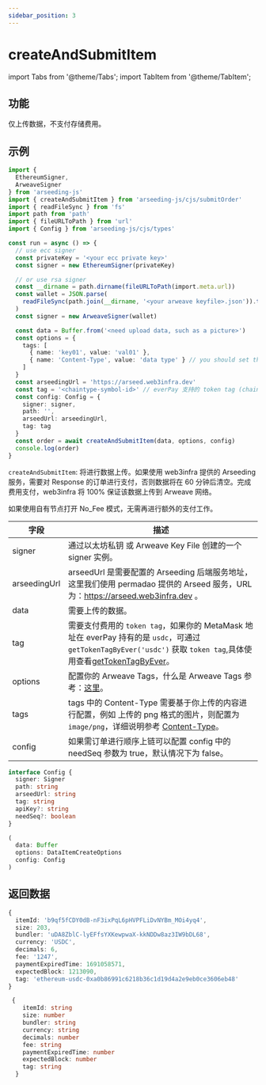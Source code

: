 ```yaml
---
sidebar_position: 3
---
```


# createAndSubmitItem

import Tabs from '@theme/Tabs';
import TabItem from '@theme/TabItem';

## 功能

仅上传数据，不支付存储费用。

## 示例

```ts
import {
  EthereumSigner,
  ArweaveSigner
} from 'arseeding-js'
import { createAndSubmitItem } from 'arseeding-js/cjs/submitOrder'
import { readFileSync } from 'fs'
import path from 'path'
import { fileURLToPath } from 'url'
import { Config } from 'arseeding-js/cjs/types'

const run = async () => {
  // use ecc signer
  const privateKey = '<your ecc private key>'
  const signer = new EthereumSigner(privateKey)

  // or use rsa signer
  const __dirname = path.dirname(fileURLToPath(import.meta.url))
  const wallet = JSON.parse(
    readFileSync(path.join(__dirname, '<your arweave keyfile>.json')).toString()
  )
  const signer = new ArweaveSigner(wallet)

  const data = Buffer.from('<need upload data, such as a picture>')
  const options = {
    tags: [
      { name: 'key01', value: 'val01' },
      { name: 'Content-Type', value: 'data type' } // you should set the data type tag
    ]
  }
  const arseedingUrl = 'https://arseed.web3infra.dev'
  const tag = '<chaintype-symbol-id>' // everPay 支持的 token tag (chainType-symbol-id)
  const config: Config = {
    signer: signer,
    path: '',
    arseedUrl: arseedingUrl,
    tag: tag
  }
  const order = await createAndSubmitItem(data, options, config)
  console.log(order)
}
```

`createAndSubmitItem`: 将进行数据上传。如果使用 web3infra 提供的 Arseeding 服务，需要对 Response 的订单进行支付，否则数据将在 60 分钟后清空。完成费用支付，web3infra 将 100% 保证该数据上传到 Arweave 网络。

如果使用自有节点打开 No_Fee 模式，无需再进行额外的支付工作。

<Tabs>
<TabItem value="field" label="参数" default>

| 字段         | 描述                                                                                                                                                                                                         |
| ------------ | ------------------------------------------------------------------------------------------------------------------------------------------------------------------------------------------------------------ |
| signer       | 通过以太坊私钥 或 Arweave Key File 创建的一个 signer 实例。                                                                                                                                                 |
| arseedingUrl | arseedUrl 是需要配置的 Arseeding 后端服务地址，这里我们使用 permadao 提供的 Arseed 服务，URL 为：https://arseed.web3infra.dev 。                                                                             |
| data         | 需要上传的数据。                                                                                                                                                                                             |
| tag          | 需要支付费用的 `token tag`，如果你的 MetaMask 地址在 everPay 持有的是 `usdc`，可通过 `getTokenTagByEver('usdc')` 获取 `token tag`,具体使用查看[getTokenTagByEver](./9.getTokenTag.md)。 |
| options      | 配置你的 Arweave Tags，什么是 Arweave Tags 参考：[这里](../../other/tags.md)。                                                                                                                               |
| tags         | tags 中的 Content-Type 需要基于你上传的内容进行配置，例如 上传的 png 格式的图片，则配置为 `image/png`，详细说明参考 [Content-Type](../../other/tags.md#content-type)。                                       |
|config|如果需订单进行顺序上链可以配置 config 中的 needSeq 参数为 true，默认情况下为 false。|

</TabItem>
<TabItem value="type" label="类型">

```ts
interface Config {
  signer: Signer
  path: string
  arseedUrl: string
  tag: string
  apiKey?: string
  needSeq?: boolean
}

(
  data: Buffer
  options: DataItemCreateOptions
  config: Config
)
```

</TabItem>
</Tabs>

## 返回数据

<Tabs>
<TabItem value="field" label="返回示例" default>

```ts
{
  itemId: 'b9qf5fCDY0dB-nF3ixPqL6pHVPFLiDvNYBm_MOi4yq4',
  size: 203,
  bundler: 'uDA8ZblC-lyEFfsYXKewpwaX-kkNDDw8az3IW9bDL68',
  currency: 'USDC',
  decimals: 6,
  fee: '1247',
  paymentExpiredTime: 1691058571,
  expectedBlock: 1213090,
  tag: 'ethereum-usdc-0xa0b86991c6218b36c1d19d4a2e9eb0ce3606eb48'
}
```

</TabItem>
<TabItem value="type" label="返回类型">

```ts
 {
    itemId: string
    size: number
    bundler: string
    currency: string
    decimals: number
    fee: string
    paymentExpiredTime: number
    expectedBlock: number
    tag: string
  }
```

</TabItem>
</Tabs>
